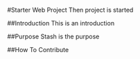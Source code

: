 #Starter Web Project
 Then project is started

##Introduction
This is an introduction

##Purpose
Stash is the purpose

##How To Contribute

